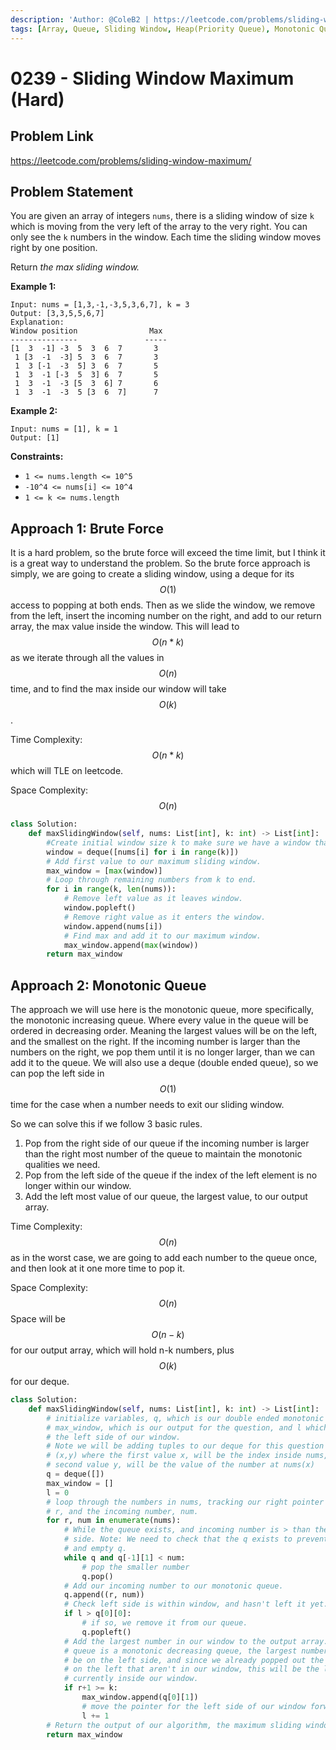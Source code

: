 ```yaml
---
description: 'Author: @ColeB2 | https://leetcode.com/problems/sliding-window-maximum/'
tags: [Array, Queue, Sliding Window, Heap(Priority Queue), Monotonic Queue]
---
```


# 0239 - Sliding Window Maximum (Hard)

## Problem Link

https://leetcode.com/problems/sliding-window-maximum/

## Problem Statement

You are given an array of integers `nums`, there is a sliding window of size `k` which is moving from the very left of the array to the very right. You can only see the `k` numbers in the window. Each time the sliding window moves right by one position.

Return _the max sliding window._

**Example 1:**

```
Input: nums = [1,3,-1,-3,5,3,6,7], k = 3
Output: [3,3,5,5,6,7]
Explanation:
Window position                Max
---------------               -----
[1  3  -1] -3  5  3  6  7       3
 1 [3  -1  -3] 5  3  6  7       3
 1  3 [-1  -3  5] 3  6  7       5
 1  3  -1 [-3  5  3] 6  7       5
 1  3  -1  -3 [5  3  6] 7       6
 1  3  -1  -3  5 [3  6  7]      7
```

**Example 2:**

```
Input: nums = [1], k = 1
Output: [1]
```

**Constraints:**

- `1 <= nums.length <= 10^5`
- `-10^4 <= nums[i] <= 10^4`
- `1 <= k <= nums.length`

## Approach 1: Brute Force

It is a hard problem, so the brute force will exceed the time limit, but I think it is a great way to understand the problem. So the brute force approach is simply, we are going to create a sliding window, using a deque for its $$O(1)$$ access to popping at both ends. Then as we slide the window, we remove from the left, insert the incoming number on the right, and add to our return array, the max value inside the window. This will lead to $$O(n*k)$$ as we iterate through all the values in $$O(n)$$ time, and to find the max inside our window will take $$O(k)$$.

Time Complexity: $$O(n*k)$$ which will TLE on leetcode.

Space Complexity: $$O(n)$$

<Tabs>
<TabItem value="python" label="Python">
<SolutionAuthor name="@ColeB2"/>

```py
class Solution:
    def maxSlidingWindow(self, nums: List[int], k: int) -> List[int]:
        #Create initial window size k to make sure we have a window that is k wide.
        window = deque([nums[i] for i in range(k)])
        # Add first value to our maximum sliding window.
        max_window = [max(window)]
        # Loop through remaining numbers from k to end.
        for i in range(k, len(nums)):
            # Remove left value as it leaves window.
            window.popleft()
            # Remove right value as it enters the window.
            window.append(nums[i])
            # Find max and add it to our maximum window.
            max_window.append(max(window))
        return max_window
```

</TabItem>
</Tabs>

## Approach 2: Monotonic Queue

The approach we will use here is the monotonic queue, more specifically, the monotonic increasing queue. Where every value in the queue will be ordered in decreasing order. Meaning the largest values will be on the left, and the smallest on the right. If the incoming number is larger than the numbers on the right, we pop them until it is no longer larger, than we can add it to the queue. We will also use a deque (double ended queue), so we can pop the left side in $$O(1)$$ time for the case when a number needs to exit our sliding window.

So we can solve this if we follow 3 basic rules.

1. Pop from the right side of our queue if the incoming number is larger than the right most number of the queue to maintain the monotonic qualities we need.
2. Pop from the left side of the queue if the index of the left element is no longer within our window.
3. Add the left most value of our queue, the largest value, to our output array.

Time Complexity: $$O(n)$$ as in the worst case, we are going to add each number to the queue once, and then look at it one more time to pop it.

Space Complexity: $$O(n)$$ Space will be $$O(n-k)$$ for our output array, which will hold n-k numbers, plus $$O(k)$$ for our deque.

<Tabs>
<TabItem value="python" label="Python">
<SolutionAuthor name="@ColeB2"/>

```py
class Solution:
    def maxSlidingWindow(self, nums: List[int], k: int) -> List[int]:
        # initialize variables, q, which is our double ended monotonic decreasing queue.
        # max_window, which is our output for the question, and l which is the pointer for
        # the left side of our window.
        # Note we will be adding tuples to our deque for this question in the form,
        # (x,y) where the first value x, will be the index inside nums, and the
        # second value y, will be the value of the number at nums(x)
        q = deque([])
        max_window = []
        l = 0
        # loop through the numbers in nums, tracking our right pointer of our window,
        # r, and the incoming number, num.
        for r, num in enumerate(nums):
            # While the queue exists, and incoming number is > than the right most
            # side. Note: We need to check that the q exists to prevent popping from
            # and empty q.
            while q and q[-1][1] < num:
                # pop the smaller number
                q.pop()
            # Add our incoming number to our monotonic queue.
            q.append((r, num))
            # Check left side is within window, and hasn't left it yet.
            if l > q[0][0]:
                # if so, we remove it from our queue.
                q.popleft()
            # Add the largest number in our window to the output array. Since our
            # queue is a monotonic decreasing queue, the largest number will always
            # be on the left side, and since we already popped out the any numbers
            # on the left that aren't in our window, this will be the largest number
            # currently inside our window.
            if r+1 >= k:
                max_window.append(q[0][1])
                # move the pointer for the left side of our window forward.
                l += 1
        # Return the output of our algorithm, the maximum sliding window.
        return max_window

```

</TabItem>
</Tabs>
